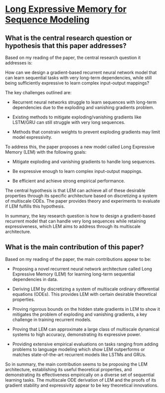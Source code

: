 # [Long Expressive Memory for Sequence Modeling](https://arxiv.org/abs/2110.04744v2)

## What is the central research question or hypothesis that this paper addresses?

 Based on my reading of the paper, the central research question it addresses is: 

How can we design a gradient-based recurrent neural network model that can learn sequential tasks with very long-term dependencies, while still being sufficiently expressive to learn complex input-output mappings?

The key challenges outlined are:

- Recurrent neural networks struggle to learn sequences with long-term dependencies due to the exploding and vanishing gradients problem.

- Existing methods to mitigate exploding/vanishing gradients like LSTM/GRU can still struggle with very long sequences. 

- Methods that constrain weights to prevent exploding gradients may limit model expressivity.

To address this, the paper proposes a new model called Long Expressive Memory (LEM) with the following goals:

- Mitigate exploding and vanishing gradients to handle long sequences.

- Be expressive enough to learn complex input-output mappings.

- Be efficient and achieve strong empirical performance.

The central hypothesis is that LEM can achieve all of these desirable properties through its specific architecture based on discretizing a system of multiscale ODEs. The paper provides theory and experiments to evaluate if LEM fulfills this hypothesis.

In summary, the key research question is how to design a gradient-based recurrent model that can handle very long sequences while retaining expressiveness, which LEM aims to address through its multiscale architecture.


## What is the main contribution of this paper?

 Based on my reading of the paper, the main contributions appear to be:

- Proposing a novel recurrent neural network architecture called Long Expressive Memory (LEM) for learning long-term sequential dependencies in data. 

- Deriving LEM by discretizing a system of multiscale ordinary differential equations (ODEs). This provides LEM with certain desirable theoretical properties.

- Proving rigorous bounds on the hidden state gradients in LEM to show it mitigates the problem of exploding and vanishing gradients, a key challenge in training recurrent models.

- Proving that LEM can approximate a large class of multiscale dynamical systems to high accuracy, demonstrating its expressive power. 

- Providing extensive empirical evaluations on tasks ranging from adding problems to language modeling which show LEM outperforms or matches state-of-the-art recurrent models like LSTMs and GRUs.

So in summary, the main contribution seems to be proposing the LEM architecture, establishing its useful theoretical properties, and demonstrating its effectiveness empirically on a diverse set of sequential learning tasks. The multiscale ODE derivation of LEM and the proofs of its gradient stability and expressivity appear to be key theoretical innovations.
